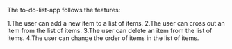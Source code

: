 The to-do-list-app follows the features:

1.The user can add a new item to a list of items. 
2.The user can cross out an item from the list of items. 
3.The user can delete an item from the list of items. 
4.The user can change the order of items in the list of items.
